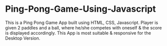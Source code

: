 # Ping-Pong-Game-Using-Javascript
This is a Ping Pong Game App built using HTML, CSS, Javascript. Player is given 2 paddles and a ball, where he/she competes with oneself &amp; the score is displayed accordingly. This App is most suitable &amp; responsive for the Desktop Version.
